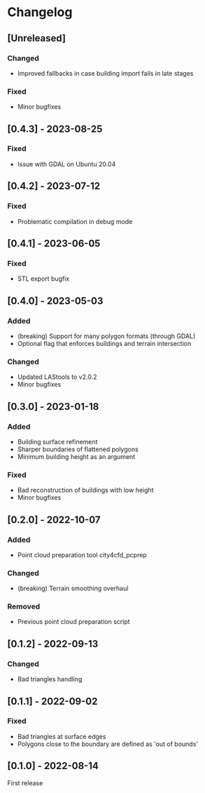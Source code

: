 # Changelog

## [Unreleased]
### Changed
- Improved fallbacks in case building import fails in late stages
### Fixed
- Minor bugfixes

## [0.4.3] - 2023-08-25
### Fixed
- Issue with GDAL on Ubuntu 20.04

## [0.4.2]  - 2023-07-12
### Fixed
- Problematic compilation in debug mode

## [0.4.1]  - 2023-06-05
### Fixed
- STL export bugfix

## [0.4.0] - 2023-05-03
### Added
- (breaking) Support for many polygon formats (through GDAL)
- Optional flag that enforces buildings and terrain intersection
### Changed
- Updated LAStools to v2.0.2
- Minor bugfixes

## [0.3.0] - 2023-01-18
### Added
- Building surface refinement
- Sharper boundaries of flattened polygons
- Minimum building height as an argument
### Fixed
- Bad reconstruction of buildings with low height
- Minor bugfixes

## [0.2.0] - 2022-10-07
### Added
- Point cloud preparation tool city4cfd_pcprep
### Changed
- (breaking) Terrain smoothing overhaul
### Removed
- Previous point cloud preparation script

## [0.1.2] - 2022-09-13
### Changed
- Bad triangles handling

## [0.1.1] - 2022-09-02
### Fixed
- Bad triangles at surface edges
- Polygons close to the boundary are defined as 'out of bounds'

## [0.1.0] - 2022-08-14 
First release
